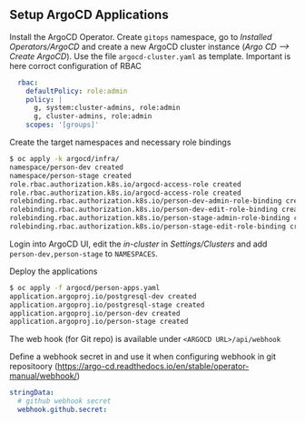 ## Setup ArgoCD Applications 


Install the ArgoCD Operator. Create `gitops` namespace, go to _Installed Operators/ArgoCD_ and create a new ArgoCD cluster instance (_Argo CD --> Create ArgoCD_). Use the file `argocd-cluster.yaml` as template. Important is here corroct configuration of RBAC

```yml
  rbac:
    defaultPolicy: role:admin
    policy: |
      g, system:cluster-admins, role:admin
      g, cluster-admins, role:admin
    scopes: '[groups]'
```

Create the target namespaces and necessary role bindings

```bash
$ oc apply -k argocd/infra/
namespace/person-dev created
namespace/person-stage created
role.rbac.authorization.k8s.io/argocd-access-role created
role.rbac.authorization.k8s.io/argocd-access-role created
rolebinding.rbac.authorization.k8s.io/person-dev-admin-role-binding created
rolebinding.rbac.authorization.k8s.io/person-dev-edit-role-binding created
rolebinding.rbac.authorization.k8s.io/person-stage-admin-role-binding created
rolebinding.rbac.authorization.k8s.io/person-stage-edit-role-binding created
```

Login into ArgoCD UI, edit the _in-cluster_ in _Settings/Clusters_ and add `person-dev,person-stage` to `NAMESPACES`.

Deploy the applications

```bash
$ oc apply -f argocd/person-apps.yaml
application.argoproj.io/postgresql-dev created
application.argoproj.io/postgresql-stage created
application.argoproj.io/person-dev created
application.argoproj.io/person-stage created
```

The web hook (for Git repo) is available under `<ARGOCD URL>/api/webhook`

Define a webhook secret in  and use it when configuring webhook in git repositoory (https://argo-cd.readthedocs.io/en/stable/operator-manual/webhook/)

```yml
stringData:
  # github webhook secret
  webhook.github.secret:
```
